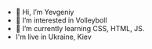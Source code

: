 - 👋 Hi, I’m Yevgeniy
- 👀 I’m interested in Volleyboll
- 🌱 I’m currently learning CSS, HTML, JS.
- I'm live in Ukraine, Kiev


<!---
trigan23/trigan23 is a ✨ special ✨ repository because its `README.md` (this file) appears on your GitHub profile.
You can click the Preview link to take a look at your changes.
--->
